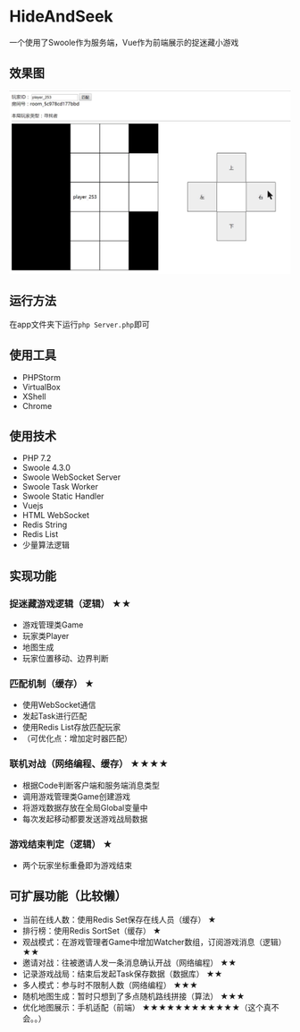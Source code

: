# HideAndSeek

一个使用了Swoole作为服务端，Vue作为前端展示的捉迷藏小游戏

## 效果图
![例图1](https://github.com/Zhao-666/HideAndSeek/blob/master/img/example.gif)

## 运行方法

在app文件夹下运行`php Server.php`即可

## 使用工具
- PHPStorm
- VirtualBox
- XShell
- Chrome

## 使用技术
- PHP 7.2 
- Swoole 4.3.0
- Swoole WebSocket Server
- Swoole Task Worker
- Swoole Static Handler
- Vuejs
- HTML WebSocket
- Redis String
- Redis List
- 少量算法逻辑

## 实现功能
### 捉迷藏游戏逻辑（逻辑） ★★
- 游戏管理类Game
- 玩家类Player
- 地图生成
- 玩家位置移动、边界判断
### 匹配机制（缓存） ★
- 使用WebSocket通信
- 发起Task进行匹配
- 使用Redis List存放匹配玩家
- （可优化点：增加定时器匹配）
### 联机对战（网络编程、缓存） ★★★★
- 根据Code判断客户端和服务端消息类型
- 调用游戏管理类Game创建游戏
- 将游戏数据存放在全局Global变量中
- 每次发起移动都要发送游戏战局数据
### 游戏结束判定（逻辑） ★
- 两个玩家坐标重叠即为游戏结束

## 可扩展功能（比较懒）
- 当前在线人数：使用Redis Set保存在线人员（缓存） ★
- 排行榜：使用Redis SortSet（缓存） ★
- 观战模式：在游戏管理者Game中增加Watcher数组，订阅游戏消息（逻辑） ★★
- 邀请对战：往被邀请人发一条消息确认开战（网络编程） ★★
- 记录游戏战局：结束后发起Task保存数据（数据库） ★★
- 多人模式：参与时不限制人数（网络编程） ★★★
- 随机地图生成：暂时只想到了多点随机路线拼接（算法） ★★★
- 优化地图展示：手机适配（前端） ★★★★★★★★★★★★（这个真不会。。）
